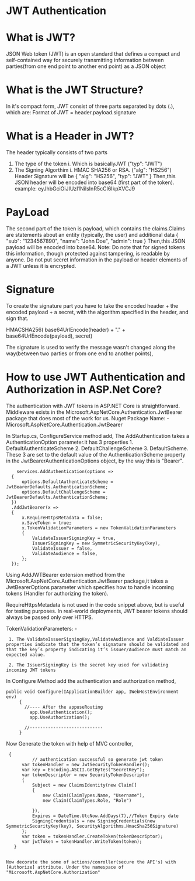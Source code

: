 # JWT Authentication

# What is JWT?
JSON Web token (JWT) is an open standard that defines a compact and self-contained way for securely transmitting information between parties(from one end point to another end point) as a JSON object

# What is the JWT Structure?
In it's compact form, JWT consist of three parts separated by dots (.), which are:
 Format of JWT = header.payload.signature

# What is a Header in JWT?
The header typically consists of two parts
 1. The type of the token
    i. Which is basicallyJWT ("typ": "JWT")
 2. The Signing Algorthim
    i. HMAC SHA256 or RSA. ("alg": "HS256")
Header Signature will be
{
  "alg": "HS256",
  "typ": "JWT"
}
Then,this JSON header will be encoded into base64 (first part of the token).
example:
  eyJhbGciOiJIUzI1NiIsInR5cCI6IkpXVCJ9

# PayLoad
The second part of the token is payload, which contains the claims.Claims are statements about an entity (typically, the user) and additional data
{
  "sub": "1234567890",
  "name": "John Doe",
  "admin": true
}
Then,this JSON payload will be encoded into base64.
Note: Do note that for signed tokens this information, though protected against tampering, is readable by anyone. Do not put secret information in the payload or header elements of a JWT unless it is encrypted.

# Signature
To create the signature part you have to take the encoded header + the encoded payload + a secret, with the algorithm specified in the header, and sign that.

HMACSHA256(
  base64UrlEncode(header) + "." +
  base64UrlEncode(payload),
  secret)
  
  The signature is used to verify the message wasn't changed along the way(between two parties or from one end to another points),
 
 # How to use JWT Authentication and Authorization in ASP.Net Core?
  The authentication with JWT tokens in ASP.NET Core is straightforward. Middleware exists in the Microsoft.AspNetCore.Authentication.JwtBearer package that does most of the work for us.
  Nuget Package Name: -
       Microsoft.AspNetCore.Authentication.JwtBearer
       
  In Startup.cs, ConfigureService method add,
  The AddAuthentication takes a AuthenticationOption parameter.it has 3 properties 
    1. DefaultAuthenticateScheme 
    2. DefaultChallengeScheme
    3. DefaultScheme. 
  These 3 are set to the default value of the AuthenticationScheme property in the JwtBearerAuthenticationOptions object, by the way this is "Bearer".
  
 
        services.AddAuthentication(options =>
      {
          options.DefaultAuthenticateScheme = JwtBearerDefaults.AuthenticationScheme;
          options.DefaultChallengeScheme = JwtBearerDefaults.AuthenticationScheme;
      })
      .AddJwtBearer(x =>
      {
          x.RequireHttpsMetadata = false;
          x.SaveToken = true;
          x.TokenValidationParameters = new TokenValidationParameters
          {
              ValidateIssuerSigningKey = true,
              IssuerSigningKey = new SymmetricSecurityKey(key),
              ValidateIssuer = false,
              ValidateAudience = false,
          };
      });
      
   Using AddJWTBearer extension method from the Microsoft.AspNetCore.Authentication.JwtBearer package,it takes a JwtBearerOptions parameter which specifies how to handle incoming tokens (Handler for authorizing the token).
   
  RequireHttpsMetadata is not used in the code snippet above, but is useful for testing purposes. In real-world deployments, JWT bearer tokens should always be passed only over HTTPS.
  
  TokenValidationParameters: -
  
     1. The ValidateIssuerSigningKey,ValidateAudience and ValdiateIssuer properties indicate that the token’s signature should be validated and that the key’s property indicating it’s issuer/Audience must match an expected value.
     
     2. The IssuerSigningKey is the secret key used for validating incoming JWT tokens
     
  
 In Configure Method add the authentication and authorization method,
  
    public void Configure(IApplicationBuilder app, IWebHostEnvironment env)
         {
           //---- After the appuseRouting
             app.UseAuthentication();
             app.UseAuthorization();

           //----------------------------
         }
         
   Now Generate the token with help of MVC controller,
   
     {
              // authentication successful so generate jwt token
          var tokenHandler = new JwtSecurityTokenHandler();
          var key = Encoding.ASCII.GetBytes("SecretKey");
          var tokenDescriptor = new SecurityTokenDescriptor
          {
              Subject = new ClaimsIdentity(new Claim[]
              {
                  new Claim(ClaimTypes.Name, "Username"),
                  new Claim(ClaimTypes.Role, "Role")
              
              }),
              Expires = DateTime.UtcNow.AddDays(7),//Token Expiry date
              SigningCredentials = new SigningCredentials(new SymmetricSecurityKey(key), SecurityAlgorithms.HmacSha256Signature)
          };
          var token = tokenHandler.CreateToken(tokenDescriptor);
          var jwtToken = tokenHandler.WriteToken(token);
       }
  

    Now decorate the some of actions/conroller(secure the API's) with [Authorize] attribute. Under the namespace of "Microsoft.AspNetCore.Authorization"  
    
    
    
